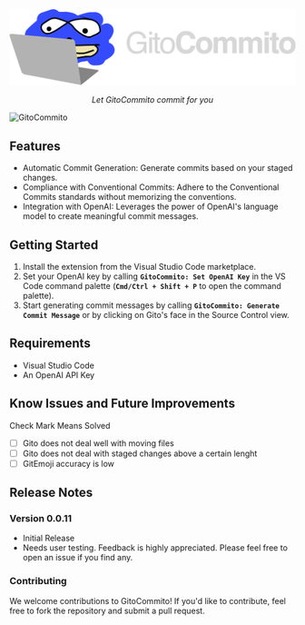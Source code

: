 <p align="center">
  <a href="https://github.com/miguelvalente/gitocommmito"><img src="https://github.com/miguelvalente/gitocommito/blob/master/assets/banner.png?raw=true" alt="GitoCommito"></a>
</p>
<p align="center">
    <em>Let GitoCommito commit for you</em>
</p>

![GitoCommito](/assets/GitoCommito.gif?raw=true "GitoCommito")

## Features

- Automatic Commit Generation: Generate commits based on your staged changes.
- Compliance with Conventional Commits: Adhere to the Conventional Commits standards without memorizing the conventions.
- Integration with OpenAI: Leverages the power of OpenAI's language model to create meaningful commit messages.

## Getting Started

1.  Install the extension from the Visual Studio Code marketplace.
2.  Set your OpenAI key by calling **`GitoCommito: Set OpenAI Key`** in the VS Code command palette (**`Cmd/Ctrl + Shift + P`** to open the command palette).
3.  Start generating commit messages by calling **`GitoCommito: Generate Commit Message`** or by clicking on Gito's face in the Source Control view.

## Requirements

- Visual Studio Code
- An OpenAI API Key

## Know Issues and Future Improvements
Check Mark Means Solved

- [ ] Gito does not deal well with moving files
- [ ] Gito does not deal with staged changes above a certain lenght
- [ ] GitEmoji accuracy is low

## Release Notes

### Version 0.0.11

- Initial Release
- Needs user testing. Feedback is highly appreciated. Please feel free to open an issue if you find any.

### Contributing

We welcome contributions to GitoCommito! If you'd like to contribute, feel free to fork the repository and submit a pull request.
